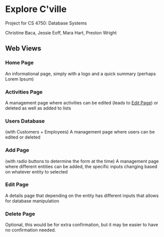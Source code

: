 # Explore C'ville
Project for CS 4750: Database Systems

Christine Baca, Jessie Eoff, Mara Hart, Preston Wright

## Web Views
### Home Page
An informational page, simply with a logo and a quick summary (perhaps Lorem Ipsum)

### Activities Page
A management page where activities can be edited (leads to [Edit Page](#edit-page)) or deleted as well as added to lists

### Users Database 
(with Customers + Employees)
A management page where users can be edited or deleted

### Add Page
(with radio buttons to determine the form at the time)
A management page where different entities can be added, the specific inputs changing based on whatever entity to selected

### Edit Page
A details page that depending on the entity has different inputs that allows for database manipulation

### Delete Page
Optional, this would be for extra confirmation, but it may be easier to have no confirmation needed.

